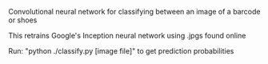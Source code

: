 Convolutional neural network for classifying between an image of a barcode or shoes

This retrains Google's Inception neural network using .jpgs found online

Run: "python ./classify.py [image file]" to get prediction probabilities